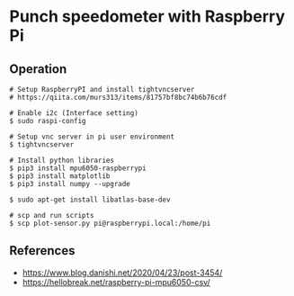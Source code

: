 # Punch speedometer with Raspberry Pi

## Operation

```
# Setup RaspberryPI and install tightvncserver
# https://qiita.com/murs313/items/81757bf8bc74b6b76cdf

# Enable i2c (Interface setting)
$ sudo raspi-config

# Setup vnc server in pi user environment
$ tightvncserver

# Install python libraries
$ pip3 install mpu6050-raspberrypi
$ pip3 install matplotlib
$ pip3 install numpy --upgrade

$ sudo apt-get install libatlas-base-dev

# scp and run scripts
$ scp plot-sensor.py pi@raspberrypi.local:/home/pi
```

## References
- https://www.blog.danishi.net/2020/04/23/post-3454/
- https://hellobreak.net/raspberry-pi-mpu6050-csv/
